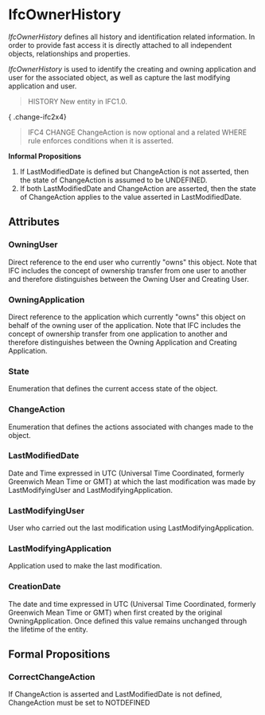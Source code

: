 # IfcOwnerHistory

_IfcOwnerHistory_ defines all history and identification related information. In order to provide fast access it is directly attached to all independent objects, relationships and properties.<!-- end of definition -->

_IfcOwnerHistory_ is used to identify the creating and owning application and user for the associated object, as well as capture the last modifying application and user.

> HISTORY  New entity in IFC1.0.

{ .change-ifc2x4}
> IFC4 CHANGE  ChangeAction is now optional and a related WHERE rule enforces conditions when it is asserted.

**Informal Propositions**

1. If LastModifiedDate is defined but ChangeAction is not asserted, then the state of ChangeAction is assumed to be UNDEFINED.
2. If both LastModifiedDate and ChangeAction are asserted, then the state of ChangeAction applies to the value asserted in LastModifiedDate.

## Attributes

### OwningUser
Direct reference to the end user who currently "owns" this object. Note that IFC includes the concept of ownership transfer from one user to another and therefore distinguishes between the Owning User and Creating User.

### OwningApplication
Direct reference to the application which currently "owns" this object on behalf of the owning user of the application. Note that IFC includes the concept of ownership transfer from one application to another and therefore distinguishes between the Owning Application and Creating Application.

### State
Enumeration that defines the current access state of the object.

### ChangeAction
Enumeration that defines the actions associated with changes made to the object.

### LastModifiedDate
Date and Time expressed in UTC (Universal Time Coordinated, formerly Greenwich Mean Time or GMT) at which the last modification was made by LastModifyingUser and LastModifyingApplication.

### LastModifyingUser
User who carried out the last modification using LastModifyingApplication.

### LastModifyingApplication
Application used to make the last modification.

### CreationDate
The date and time expressed in UTC (Universal Time Coordinated, formerly Greenwich Mean Time or GMT) when first created by the original OwningApplication. Once defined this value remains unchanged through the lifetime of the entity.

## Formal Propositions

### CorrectChangeAction
If ChangeAction is asserted and LastModifiedDate is not defined, ChangeAction must be set to NOTDEFINED
